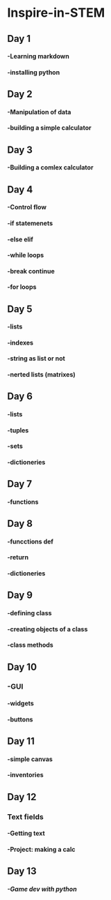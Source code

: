 # Inspire-in-STEM
## Day 1
#### -Learning markdown
#### -installing python
## Day 2
#### -Manipulation of data
#### -building a simple calculator
## Day 3
#### -Building a comlex calculator
## Day 4
#### -Control flow
#### -if statemenets
#### -else elif
#### -while loops
#### -break continue
#### -for loops
## Day 5
  #### -lists
  #### -indexes
  #### -string as list or not
  #### -nerted lists (matrixes)
## Day 6
#### -lists
#### -tuples
#### -sets
#### -dictioneries

## Day 7
#### -functions
## Day 8
 #### -funcctions def
 #### -return
 #### -dictioneries
 ## Day 9
 #### -defining class
 #### -creating objects of a class
 #### -class methods
 
 ## Day 10 
 ### -GUI
 #### -widgets
 #### -buttons
 ## Day 11
 #### -simple canvas
 #### -inventories
 
 ## Day 12
 ### Text fields
 #### -Getting text
 #### -Project: making a calc
 
 ## Day 13
 ##### -Game dev with python
 

